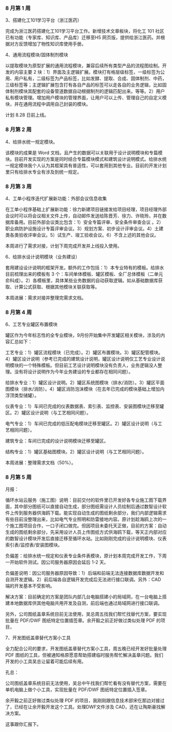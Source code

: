 ### 8 月第 1 周

3、搭建化工101学习平台（浙江医药）

完成为浙江医药搭建化工101学习平台工作。新增技术文章板块，将化工 101 社区已有功能（专家库、知识库、产品库）迁移至H5 网页版，提供给浙江医药。并根据对方反馈增加了物性知识库使用手册。

4、通用流程模块/固体制剂模块

以提取模块为原型扩展的通用流程模块，兼容后续所有类型产品的流程图绘制。开发的内容主要 2 块：1）界面及主逻辑扩展。模块打有格层级标签，一级标签为公用、用户私有，二级标签为产品标签，比如发酵、提取、合成、固体制剂、中药，三级标签等；主逻辑扩展包含打有各自产品的标签可以走各自的业务逻辑，比如固体制剂模块其配套的设备管道数据自动根据制剂的逻辑匹配出来。等等。2）用户私有模块管理。增加用户模块的管理界面，让用户可以上传、管理自己的自定义模块，并在通用流程中调用自己封装的模块。

计划 8.28 日前上线。

### 8 月第 2 周

4、给排水统一规定模块。

该模块的成果是 Word 文档，且产生的数据可以关联用于设计说明模块和专篇模块。目前开发实现的方案是同时结合专篇模块模式和建筑设计说明模式。给排水统一规定模块我个人认为其框架具有普适性，可以套用到其他专业。目前的开发计划里只有给排水专业有涉及到统一规定。

### 8 月第 3 周

4、工单小程序迭代扩展新功能：外部会议信息收集

在工单小程序基础上扩展新功能：徐力新建项目链接发给项目经理，项目经理外部会议时可以将会议相关文件上传，自动邮件发送给陈晋芳、徐力、许晓玲，并在数据库备用。目前外部会议类比包含：1）安全专篇评审、安全条件审查会议 。2）职业病防护设施设计专篇评审会议。3）规划方案、初步设计评审会议。4）土建类各类验收评审会议。5）试生产、竣工验收会议。6）不含上述的其他会议。

本周进行了需求对接，计划下周完成开发并上线投入使用。

6、给排水设计说明模块（业务建设）

套用建设设计说明的框架开发。额外的工作包括：1）本专业特有的模板。给排水目前梳理出来的模板有 3 个：车间单体模板、罐区模板、全厂总体模板（二单元俞科成）。2）各模板里，具体某些业务数据的自动获取逻辑。如从基础数据库获取、计算公式获取、根据其他模块关联获取等。

本周进展：需求对接并整理完需求文档。

### 8 月第 4 周

6、工艺专业罐区布置模块

罐区作为今年标志性的全专业模块，9月份开始集中开发罐区相关模块，涉及的内容汇总如下：

工艺专业：1）罐区流程模块（已完成）。2）罐区布置模块。3）罐区配管模块。4）罐区设计说明（参考已完成的建筑设计说明，罐区设计说明仅工艺专业设计说明模块的一个特殊模板。但目前工艺设计说明模块没有负责人，业务逻辑没人整理。没有将设计说明作为今年业务建设的专业都存在相同问题）。

给排水专业：1）罐区设计说明。2）罐区系统图模块（排水/消防）。3）罐区平面图模块（排水/消防）。4）罐区消防泡沫模块（在去年已完成的模块基础上增加内浮顶类型储罐）。

仪表专业：1）车间已完成的仪表数据表、索引表、监控表、安装图模块迁移至罐区。2）罐区设计说明（与工艺相同问题）。

电气专业：1）车间已完成的低压配电模块迁移至罐区。2）罐区设计说明（与工艺相同问题）。

建筑专业：车间已完成的设计说明模块迁移至罐区。

结构专业：1）罐区基础图模块。2）罐区设计说明（与工艺相同问题）。

本周进展：整理需求文档（50%）。

### 8 月第 5 周

月报：

循环水站云服务（施工图）说明：目前交付的软件里已开发好各专业施工图下载界面，其中部分图纸可以直接自动生成，部分图纸需设计人员绘制后通过数智设计软件上传到服务器供海鸥下载。能实现自动生成的图纸剩余部分，我们内部逻辑需求有些目前没整理出来，比如电气专业照明和防雷接地内容。原计划趁海鸥上次的一个施工图项目合作，一口子闭口做完。但因项目未委托天正做，目前的方案：自动生成的图纸剩余部分，先采用设计人员上传图纸方式供海鸥下载，等天正内部对应的数智设计模块开发后直接迁移至循环水站。比如刚刚完成的设计说明模块、仪表索引表/监控表/安装图模块。

负偏差：给排水统一规定和仪表专业条件表模块，原计划本周完成开发工作，下周一开始软件测试。因公司服务器原因会延后 1-2 天。

负偏差说明：因公司服务器原因导致：1）后端和前端无法连接数据库数据开发和自测开发逻辑。2）前后端各自逻辑开发完成后无法进行接口联调。另外：CAD 端的开发基本不受影响。

解决方案：目前确定的方案是团队内部几台电脑搭建小的局域网，在一台电脑上搭建本地数据库供其他电脑共用开发及自测，前后端也通过局域网进行接口联调。

另外，公司图纸盖章系统目前无法使用，吴总周五找我们帮忙找替代方案，要实现批量在 PDF/DWF 图纸特定位置插签章。余开毅之前正好做过类似处理 PDF 的项目，

7、开发图纸盖章替代方案小工具

全力配合公司的要求，开发图纸盖章替代方案小工具，周五晚已经开发好批量处理 PDF 图纸的工具，但被通知格原愿意帮助搭建临时服务帮忙解决盖章问题。我们开发的小工具吴总让留着可能后续有用。

孔总：

公司图纸盖章系统目前无法使用，吴总中午找我们帮忙看有没有替代方案，需要在单机电脑上做个小工具，实现批量在 PDF/DWF 图纸特定位置插入签章。

余开毅之前正好做过类似处理 PDF 的项目，我刚刚跟信息技术部宋仡那边对接过了，已经在让余开毅开发这个工具。处理DWF文件涉及 CAD，还在让陶斯豪找解决方案。

这事跟你汇报下。